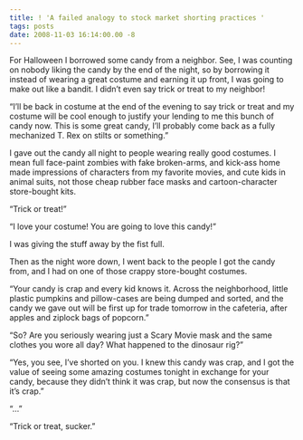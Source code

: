 ```yaml
---
title: ! 'A failed analogy to stock market shorting practices '
tags: posts
date: 2008-11-03 16:14:00.00 -8
---
```

For Halloween I borrowed some candy from a neighbor. See, I was counting on nobody liking the candy by the end of the night, so by borrowing it instead of wearing a great costume and earning it up front, I was going to make out like a bandit. I didn’t even say trick or treat to my neighbor!

“I’ll be back in costume at the end of the evening to say trick or treat and my costume will be cool enough to justify your lending to me this bunch of candy now. This is some great candy, I’ll probably come back as a fully mechanized T. Rex on stilts or something.”

I gave out the candy all night to people wearing really good costumes. I mean full face-paint zombies with fake broken-arms, and kick-ass home made impressions of characters from my favorite movies, and cute kids in animal suits, not those cheap rubber face masks and cartoon-character store-bought kits.

“Trick or treat!”

“I love your costume! You are going to love this candy!”

I was giving the stuff away by the fist full.

Then as the night wore down, I went back to the people I got the candy from, and I had on one of those crappy store-bought costumes.

“Your candy is crap and every kid knows it. Across the neighborhood, little plastic pumpkins and pillow-cases are being dumped and sorted, and the candy we gave out will be first up for trade tomorrow in the cafeteria, after apples and ziplock bags of popcorn.”

“So? Are you seriously wearing just a Scary Movie mask and the same clothes you wore all day? What happened to the dinosaur rig?”

“Yes, you see, I’ve shorted on you. I knew this candy was crap, and I got the value of seeing some amazing costumes tonight in exchange for your candy, because they didn’t think it was crap, but now the consensus is that it’s crap.”

“…”

“Trick or treat, sucker.”